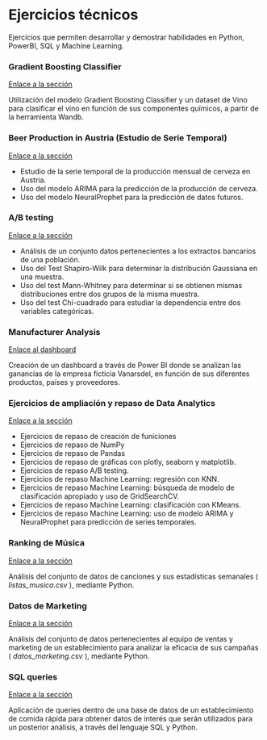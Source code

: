 # Ejercicios técnicos

Ejercicios que permiten desarrollar y demostrar habilidades en Python, PowerBI, SQL y Machine Learning.

### Gradient Boosting Classifier

[Enlace a la sección](https://github.com/AlbaBoga/WandbGradientBoostingClassifier)

Utilización del modelo Gradient Boosting Classifier y un dataset de Vino para clasificar el vino en función de sus componentes químicos, a partir de la herramienta Wandb.

### Beer Production in Austria (Estudio de Serie Temporal)

[Enlace a la sección](https://github.com/AlbaBoga/DataAnalyticsPorfolio/blob/main/TechnicalExercises/BeerProductionAustria.ipynb)

* Estudio de la serie temporal de la producción mensual de cerveza en Austria.
* Uso del modelo ARIMA para la predicción de la producción de cerveza.
* Uso del modelo NeuralProphet para la predicción de datos futuros.

### A/B testing

[Enlace a la sección](https://github.com/AlbaBoga/DataAnalyticsPorfolio/blob/main/TechnicalExercises/ABTesting.ipynb)

* Análisis de un conjunto datos pertenecientes a los extractos bancarios de una población.
* Uso del Test Shapiro-Wilk para determinar la distribución Gaussiana en una muestra.
* Uso del test Mann-Whitney para determinar si se obtienen mismas distribuciones entre dos grupos de la misma muestra.
* Uso del test Chi-cuadrado para estudiar la dependencia entre dos variables categóricas.

### Manufacturer Analysis

[Enlace al dashboard](https://manufacturer.streamlit.app/)

Creación de un dashboard a través de Power BI donde se analizan las ganancias de la empresa ficticia Vanarsdel, en función de sus diferentes productos, países y proveedores.

### Ejercicios de ampliación y repaso de Data Analytics

[Enlace a la sección](https://github.com/AlbaBoga/DataAnalyticsPorfolio/blob/main/TechnicalExercises/Ejercicios_ampliacion_Python.ipynb)

* Ejercicios de repaso de creación de funiciones
* Ejercicios de repaso de NumPy
* Ejercicios de repaso de Pandas
* Ejercicios de repaso de gráficas con plotly, seaborn y matplotlib.
* Ejercicios de repaso A/B testing.
* Ejercicios de repaso Machine Learning: regresión con KNN.
* Ejercicios de repaso Machine Learning: búsqueda de modelo de clasificación apropiado y uso de GridSearchCV.
* Ejercicios de repaso Machine Learning: clasificación con KMeans.
* Ejercicios de repaso Machine Learning: uso de modelo ARIMA y NeuralProphet para predicción de series temporales.

### Ranking de Música

[Enlace a la sección](https://github.com/AlbaBoga/DataAnalyticsPorfolio/blob/main/TechnicalExercises/Ejercicio_1_Ranking_de_m%C3%BAsica.ipynb)

Análisis del conjunto de datos de canciones y sus estadísticas semanales ( *listas_musica.csv* ), mediante Python.

### Datos de Marketing

[Enlace a la sección](https://github.com/AlbaBoga/DataAnalyticsPorfolio/blob/main/TechnicalExercises/Ejercicio_2_Datos_Marketing.ipynb)

Análisis del conjunto de datos pertenecientes al equipo de ventas y marketing de un establecimiento para analizar la eficacia de sus campañas ( *datos_marketing.csv* ), mediante Python.

### SQL queries

[Enlace a la sección](https://github.com/AlbaBoga/DataAnalyticsPorfolio/blob/main/TechnicalExercises/SQLqueries.ipynb)

Aplicación de queries dentro de una base de datos de un establecimiento de comida rápida para obtener datos de interés que serán utilizados para un posterior análisis, a través del lenguaje SQL y Python.

